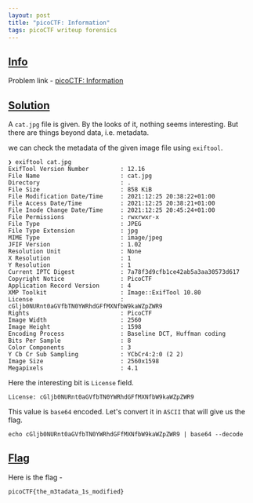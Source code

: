 ```yaml
---
layout: post
title: "picoCTF: Information"
tags: picoCTF writeup forensics
---
```



## [Info](#info)

Problem link - [picoCTF: Information](https://play.picoctf.org/practice/challenge/186)


## [Solution](#solution)

A `cat.jpg` file is given. By the looks of it, nothing seems interesting. But there are things beyond data, i.e. metadata.

we can check the metadata of the given image file using `exiftool`.
```shell
❯ exiftool cat.jpg
ExifTool Version Number         : 12.16
File Name                       : cat.jpg
Directory                       : .
File Size                       : 858 KiB
File Modification Date/Time     : 2021:12:25 20:38:22+01:00
File Access Date/Time           : 2021:12:25 20:38:21+01:00
File Inode Change Date/Time     : 2021:12:25 20:45:24+01:00
File Permissions                : rwxrwxr-x
File Type                       : JPEG
File Type Extension             : jpg
MIME Type                       : image/jpeg
JFIF Version                    : 1.02
Resolution Unit                 : None
X Resolution                    : 1
Y Resolution                    : 1
Current IPTC Digest             : 7a78f3d9cfb1ce42ab5a3aa30573d617
Copyright Notice                : PicoCTF
Application Record Version      : 4
XMP Toolkit                     : Image::ExifTool 10.80
License                         : cGljb0NURnt0aGVfbTN0YWRhdGFfMXNfbW9kaWZpZWR9
Rights                          : PicoCTF
Image Width                     : 2560
Image Height                    : 1598
Encoding Process                : Baseline DCT, Huffman coding
Bits Per Sample                 : 8
Color Components                : 3
Y Cb Cr Sub Sampling            : YCbCr4:2:0 (2 2)
Image Size                      : 2560x1598
Megapixels                      : 4.1
```

Here the interesting bit is `License` field. 
```shell
License: cGljb0NURnt0aGVfbTN0YWRhdGFfMXNfbW9kaWZpZWR9
```

This value is `base64` encoded. Let's convert it in `ASCII` that will give us the flag.
```shell
echo cGljb0NURnt0aGVfbTN0YWRhdGFfMXNfbW9kaWZpZWR9 | base64 --decode
```

## [Flag](#flag)

Here is the flag -
```
picoCTF{the_m3tadata_1s_modified}
```
